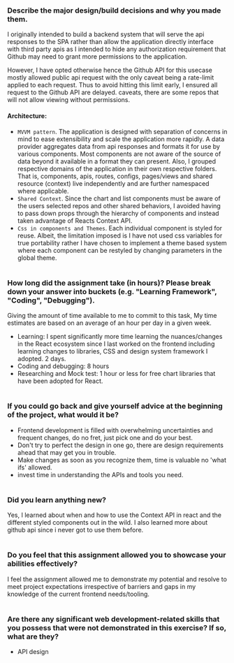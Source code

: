 ### Describe the major design/build decisions and why you made them.
I originally intended to build a backend system that will serve the api responses to the SPA rather than allow the application directly interface with third party apis as I intended to hide any authorization requirement that Github may need to grant more permissions to the application. 

However, I have opted otherwise hence the Github API for this usecase mostly allowed public api request with the only caveat being a rate-limit applied to each request. Thus to avoid hitting this limit early, I ensured all request to the Github API are delayed. caveats, there are some repos that will not allow viewing without permissions.

#### Architecture:
- `MVVM pattern`. The application is designed with separation of concerns in mind to ease extensibility and scale the application more rapidly. A data provider aggregates data from api responses and formats it for use by various components. Most components are not aware of the source of data beyond it available in a format they can present. Also,
I grouped respective domains of the application in their own respective folders. That is, components, apis, routes, configs, pages/views and shared resource (context) live independently and are further namespaced where applicable.
- `Shared Context`. Since the chart and list components must be aware of the users selected repos and other shared behaviors, I avoided having to pass down props through the hierarchy of components and instead taken advantage of Reacts Context API.
- `Css in components and Themes`.  Each individual component is styled for reuse. Albeit, the limitation imposed is I have not used css variables for true portability rather I have chosen to implement a theme based system where each component can be restyled by changing parameters in the global theme.
#
### How long did the assignment take (in hours)? Please break down your answer into buckets (e.g. "Learning Framework", "Coding", "Debugging").
Giving the amount of time available to me to commit to this task, My time estimates are based on an average of an hour per day in a given week.
- Learning: I spent significantly more time learning the nuances/changes in the React ecosystem since I last worked on the frontend including learning changes to libraries, CSS and design system framework I adopted. 2 days.
- Coding and debugging: 8 hours
- Researching and Mock test: 1 hour or less for free chart libraries that have been adopted for React.
#
### If you could go back and give yourself advice at the beginning of the project, what would it be?
- Frontend development is filled with overwhelming uncertainties and frequent changes, do no fret, just pick one and do your best.
- Don't try to perfect the design in one go, there are design requirements ahead that may get you in trouble. 
- Make changes as soon as you recognize them, time is valuable no 'what ifs' allowed.
- invest time in understanding the APIs and tools you need.
#
### Did you learn anything new?
Yes, I learned about when and how to use the Context API in react and the different styled components out in the wild. I also learned more about github api since i never got to use them before.
#
### Do you feel that this assignment allowed you to showcase your abilities effectively?
I feel the assignment allowed me to demonstrate my potential and resolve to meet project expectations irrespective of barriers and gaps in my knowledge of the current frontend needs/tooling. 
#
### Are there any significant web development-related skills that you possess that were not demonstrated in this exercise? If so, what are they?
- API design 
